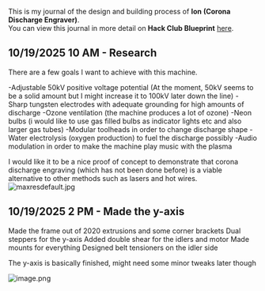 <!--
  ===================    !!READ THIS NOTICE!!   ====================
  DO NOT edit this file manually. Your changes WILL BE OVERWRITTEN!
  This journal is auto generated and updated by Hack Club Blueprint.
  To edit this file, please edit your journal entries on Blueprint.
  ==================================================================
-->

This is my journal of the design and building process of **Ion (Corona Discharge Engraver)**.  
You can view this journal in more detail on **Hack Club Blueprint** [here](https://blueprint.hackclub.com/projects/761).


## 10/19/2025 10 AM - Research  

There are a few goals I want to achieve with this machine.

-Adjustable 50kV positive voltage potential (At the moment, 50kV seems to be a solid amount but I might increase it to 100kV later down the line)
-Sharp tungsten electrodes with adequate grounding for high amounts of discharge
-Ozone ventilation (the machine produces a lot of ozone)
-Neon bulbs (i would like to use gas filled bulbs as indicator lights etc and also larger gas tubes)
-Modular toolheads in order to change discharge shape
-Water electrolysis (oxygen production) to fuel the discharge possibly
-Audio modulation in order to make the machine play music with the plasma

I would like it to be a nice proof of concept to demonstrate that corona discharge engraving (which has not been done before) is a viable alternative to other methods such as lasers and hot wires.![maxresdefault.jpg](https://blueprint.hackclub.com/user-attachments/blobs/proxy/eyJfcmFpbHMiOnsiZGF0YSI6MjgyNiwicHVyIjoiYmxvYl9pZCJ9fQ==--cd5afaa8cf97824e0d94876fd862a9832db00582/maxresdefault.jpg)
  

## 10/19/2025 2 PM - Made the y-axis  

Made the frame out of 2020 extrusions and some corner brackets
Dual steppers for the y-axis
Added double shear for the idlers and motor
Made mounts for everything
Designed belt tensioners on the idler side

The y-axis is basically finished, might need some minor tweaks later though

![image.png](https://blueprint.hackclub.com/user-attachments/blobs/proxy/eyJfcmFpbHMiOnsiZGF0YSI6MzU0MywicHVyIjoiYmxvYl9pZCJ9fQ==--fecf83926f53b5dafdab5694cb4f44bb59e71be7/image.png)
  

